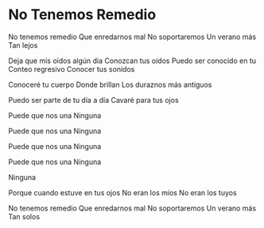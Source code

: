 # No Tenemos Remedio

No tenemos remedio
Que enredarnos mal
No soportaremos
Un verano más
Tan lejos

Deja que mis oídos algún dia
Conozcan tus oídos
Puedo ser conocido en tu
Conteo regresivo
Conocer tus sonidos

Conoceré tu cuerpo
Donde brillan
Los duraznos más antiguos

Puedo ser parte de tu día a día
Cavaré para tus ojos

Puede que nos una
Ninguna

Puede que nos una
Ninguna

Puede que nos una
Ninguna

Puede que nos una
Ninguna

Ninguna

Porque cuando estuve en tus ojos
No eran los míos
No eran los tuyos

No tenemos remedio
Que enredarnos mal
No soportaremos
Un verano más
Tan solos
